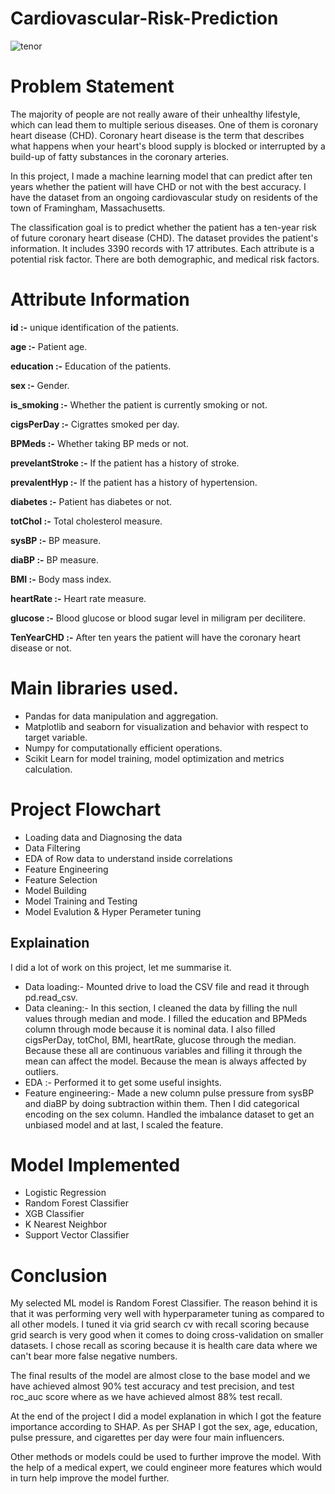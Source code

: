 # Cardiovascular-Risk-Prediction

![tenor](https://user-images.githubusercontent.com/113933243/223390853-749b6a78-019c-4aa6-9f5b-c59b92c9d91c.gif)

# Problem Statement

The majority of people are not really aware of their unhealthy lifestyle, which can lead them to multiple serious diseases. One of them is coronary heart disease (CHD). Coronary heart disease is the term that describes what happens when your heart's blood supply is blocked or interrupted by a build-up of fatty substances in the coronary arteries.


In this project, I made a machine learning model that can predict after ten years whether the patient will have CHD or not with the best accuracy. I have the dataset from an ongoing cardiovascular study on residents of the town of Framingham, Massachusetts.


The classification goal is to predict whether the patient has a ten-year risk of future coronary heart disease (CHD). The dataset provides the patient's information. It includes 3390 records with 17 attributes. Each attribute is a potential risk factor. There are both demographic, and medical risk factors.

# Attribute Information

**id :-** unique identification of the patients.

**age :-** Patient age.

**education :-** Education of the patients.

**sex :-** Gender.

**is_smoking :-** Whether the patient is currently smoking or not.

**cigsPerDay :-** Cigrattes smoked per day.

**BPMeds :-** Whether taking BP meds or not.

**prevelantStroke :-** If the patient has a history of stroke.

**prevalentHyp :-** If the patient has a history of hypertension.

**diabetes :-** Patient has diabetes or not.
 
**totChol :-** Total cholesterol measure.

**sysBP :-** BP measure.

**diaBP :-** BP measure.

**BMI :-** Body mass index.

**heartRate :-** Heart rate measure.

**glucose :-** Blood glucose or blood sugar level in miligram per decilitere.

**TenYearCHD :-** After ten years the patient will have the coronary heart disease or not.

# Main libraries used.

* Pandas for data manipulation and aggregation.
* Matplotlib and seaborn for visualization and behavior with respect to target variable.
* Numpy for computationally efficient operations.
* Scikit Learn for model training, model optimization and metrics calculation.

# Project Flowchart

* Loading data and Diagnosing the data
* Data Filtering
* EDA of Row data to understand inside correlations
* Feature Engineering
* Feature Selection 
* Model Building
* Model Training and Testing
* Model Evalution & Hyper Perameter tuning

## Explaination
I did a lot of work on this project, let me summarise it.
* Data loading:- Mounted drive to load the CSV file and read it through pd.read_csv.
* Data cleaning:- In this section, I cleaned the data by filling the null values through median and mode. I filled the education and BPMeds column through mode because it is nominal data. I also filled cigsPerDay, totChol, BMI, heartRate, glucose through the median. Because these all are continuous variables and filling it through the mean can affect the model. Because the mean is always affected by outliers.
* EDA :- Performed it to get some useful insights.
* Feature engineering:- Made a new column pulse pressure from sysBP and diaBP by doing subtraction within them. Then I did categorical encoding on the sex column. Handled the imbalance dataset to get an unbiased model and at last, I scaled the feature.

# Model Implemented

* Logistic Regression
* Random Forest Classifier
* XGB Classifier
* K Nearest Neighbor
* Support Vector Classifier

# Conclusion


My selected ML model is Random Forest Classifier. The reason behind it is that it was performing very well with hyperparameter tuning as compared to all other models. I tuned it via grid search cv with recall scoring because grid search is very good when it comes to doing cross-validation on smaller datasets. I chose recall as scoring because it is health care data where we can't bear more false negative numbers.

The final results of the model are almost close to the base model and we have achieved almost 90% test accuracy and test precision, and test roc_auc score where as we have achieved almost 88% test recall.

At the end of the project I did a model explanation in which I got the feature importance according to SHAP. As per SHAP I got the sex, age, education, pulse pressure, and cigarettes per day were four main influencers.

Other methods or models could be used to further improve the model. With the help of a medical expert, we could engineer more features which would in turn help improve the model further.
